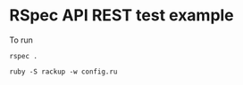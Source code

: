 RSpec API REST test example
===========================

To run

```
rspec .

ruby -S rackup -w config.ru


```
